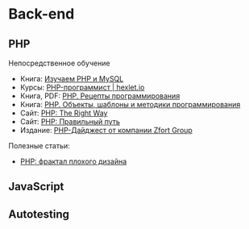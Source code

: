 # Back-end

## PHP
Непосредственное обучение
* Книга: [Изучаем PHP и MySQL](https://www.livelib.ru/book/1000460782-izuchaem-php-i-mysql-linn-bejli-majkl-morrison)
* Курсы: [PHP-программист | hexlet.io](https://ru.hexlet.io/professions/php)
* Книга, PDF: [PHP. Рецепты программирования](https://www.livelib.ru/book/1001247893-php-retsepty-programmirovaniya-devid-sklyar-adam-trahtenberg)
* Книга: [PHP. Объекты, шаблоны и методики программирования](https://www.livelib.ru/book/1001403943-php-obekty-shablony-i-metodiki-programmirovaniya-met-zandstra)
* Сайт: [PHP: The Right Way](http://www.phptherightway.com)
* Сайт: [PHP: Правильный путь](http://getjump.me/ru-php-the-right-way/)
* Издание: [PHP-Дайджест от компании Zfort Group](https://habrahabr.ru/search/?target_type=posts&q=php%20%D0%B4%D0%B0%D0%B9%D0%B4%D0%B6%D0%B5%D1%81%D1%82&order_by=date)

Полезные статьи:
* [PHP: фрактал плохого дизайна](https://habrahabr.ru/post/142140/)


## JavaScript


## Autotesting